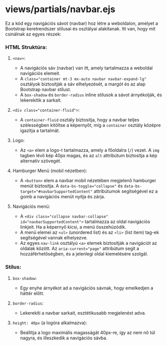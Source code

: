 # views/partials/navbar.ejs

Ez a kód egy navigációs sávot (navbar) hoz létre a weboldalon, amelyet a Bootstrap keretrendszer stílusai és osztályai alakítanak. Itt van, hogy mit csinálnak az egyes részek:

### HTML Struktúra:

1. `<nav>`:
   - A navigációs sáv (navbar) van itt, amely tartalmazza a weboldal navigációs elemeit. 
   - A `class="container mt-3 mx-auto navbar navbar-expand-lg"` osztályok biztosítják a sáv elhelyezését, a margót és az alap Bootstrap navbar stílust.
   - A `box-shadow` és `border-radius` inline stílusok a sávot árnyékolják, és lekerekítik a sarkait.

2. `<div class="container-fluid">`:
   - A `container-fluid` osztály biztosítja, hogy a navbar teljes szélességben kitöltse a képernyőt, míg a `container` osztály középre igazítja a tartalmát.

3. Logo:
   - Az `<a>` elem a logo-t tartalmazza, amely a főoldalra (`/`) vezet. A `img` tagben lévő kép 40px magas, és az `alt` attribútum biztosítja a kép alternatív szövegét.
   
4. Hamburger Menü (mobil nézetben):
   - A `<button>` elem a navbar mobil nézetében megjelenő hamburger menüt biztosítja. A `data-bs-toggle="collapse"` és `data-bs-target="#navbarSupportedContent"` attribútumok segítségével ez a gomb a navigációs menüt nyitja és zárja.

5. Navigációs menü:
   - A `<div class="collapse navbar-collapse" id="navbarSupportedContent">` tartalmazza az oldal navigációs linkjeit. Ha a képernyő kicsi, a menü összehúzódik.
   - A menü elemei az `<ul>` (unordered list) és az `<li>` (list item) tag-ek segítségével vannak elhelyezve.
   - Az egyes `nav-link` osztályú `<a>` elemek biztosítják a navigációt az oldalak között. Az `aria-current="page"` attribútum segít a hozzáférhetőségben, és a jelenlegi oldal kiemelésére szolgál.

### Stílus:

1. `box-shadow`: 
   - Egy enyhe árnyékot ad a navigációs sávnak, hogy emelkedjen a háttér előtt.

2. `border-radius`:
   - Lekerekíti a navbar sarkait, esztétikusabb megjelenést adva.

3. `height: 40px` (a logóra alkalmazva):
   - Beállítja a logo maximális magasságát 40px-re, így az nem nő túl nagyra, és illeszkedik a navigációs sávba.

